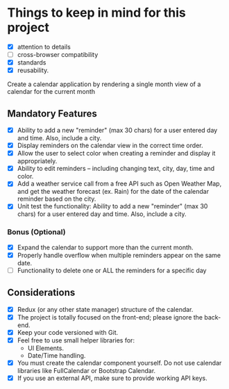
# Things to keep in mind for this project
 - [x] attention to details
 - [ ] cross-browser compatibility
 - [x] standards
 - [x] reusability.

Create a calendar application by rendering a single month view of a calendar for the current month

## Mandatory Features
 - [x] Ability to add a new "reminder" (max 30 chars) for a user entered day and time. Also, include a city.
 - [x] Display reminders on the calendar view in the correct time order.
 - [x] Allow the user to select color when creating a reminder and display it appropriately.
 - [x] Ability to edit reminders – including changing text, city, day, time and color.
 - [x] Add a weather service call from a free API such as Open Weather Map, and get the weather forecast (ex. Rain) for the date of the calendar reminder based on the city.
 - [x] Unit test the functionality: Ability to add a new "reminder" (max 30 chars) for a user entered day and time. Also, include a city.

### Bonus (Optional)
 - [x] Expand the calendar to support more than the current month.
 - [x] Properly handle overflow when multiple reminders appear on the same date.
 - [ ] Functionality to delete one or ALL the reminders for a specific day

## Considerations
 - [x] Redux (or any other state manager) structure of the calendar.
 - [x] The project is totally focused on the front-end; please ignore the back-end.
 - [x] Keep your code versioned with Git.
 - [x] Feel free to use small helper libraries for:
   - UI Elements.
   - Date/Time handling.
 - [x] You must create the calendar component yourself. Do not use calendar libraries like FullCalendar or Bootstrap Calendar.
 - [x] If you use an external API, make sure to provide working API keys.
